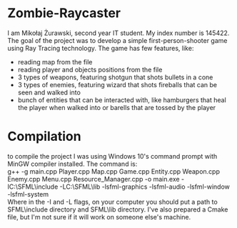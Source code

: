 # Zombie-Raycaster
I am Mikołaj Żurawski, second year IT student. My index number is 145422. <br/>
The goal of the project was to develop a simple first-person-shooter game using Ray Tracing technology. The game has few features, like:
* reading map from the file
* reading player and objects positions from the file
* 3 types of weapons, featuring shotgun that shots bullets in a cone
* 3 types of enemies, featuring wizard that shots fireballs that can be seen and walked into
* bunch of entities that can be interacted with, like hamburgers that heal the player when walked into or barells that are tossed by the player

# Compilation 
to compile the project I was using Windows 10's command prompt with MinGW compiler installed. The command is: <br />
g++ -g main.cpp Player.cpp Map.cpp Game.cpp Entity.cpp Weapon.cpp Enemy.cpp Menu.cpp Resource_Manager.cpp -o main.exe -IC:\SFML\include -LC:\SFML\lib -lsfml-graphics -lsfml-audio -lsfml-window -lsfml-system <br />
Where in the -I and -L flags, on your computer you should put a path to SFML\include directory and SFML\lib directory.
I've also prepared a Cmake file, but I'm not sure if it will work on someone else's machine.
